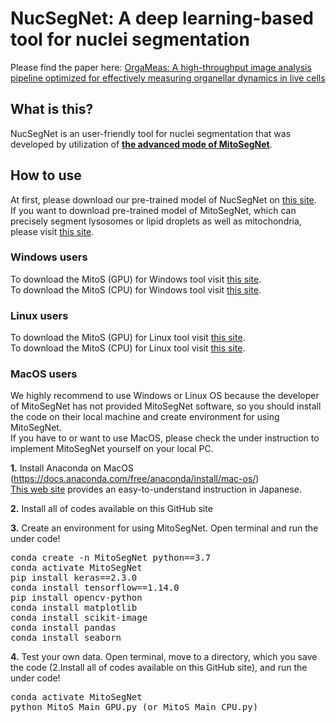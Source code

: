 # NucSegNet: A deep learning-based tool for nuclei segmentation
Please find the paper here: [OrgaMeas: A high-throughput image analysis pipeline optimized for effectively measuring organellar dynamics in live cells](URL)

## What is this?
NucSegNet is an user-friendly tool for nuclei segmentation that was developed by utilization of [**the advanced mode of MitoSegNet**](https://github.com/MitoSegNet/MitoS-segmentation-tool).<br>

## How to use
At first, please download our pre-trained model of NucSegNet on [this site](URL).<br>
If you want to download pre-trained model of MitoSegNet, which can precisely segment lysosomes or lipid droplets as well as mitochondria, please visit [this site](https://zenodo.org/record/3539340#.Xd-oN9V7lPY).<br>

### Windows users
To download the MitoS (GPU) for Windows tool visit [this site](https://zenodo.org/record/3549840#.Xd-ol9V7lPY).<br>
To download the MitoS (CPU) for Windows tool visit [this site](https://zenodo.org/record/3553597#.Xd-opNV7lPY).<br>

### Linux users
To download the MitoS (GPU) for Linux tool visit [this site](https://zenodo.org/record/3556431#.XeAHNtV7lPY).<br>
To download the MitoS (CPU) for Linux tool visit [this site](https://zenodo.org/record/3556714#.XeAHUdV7lPY).<br>

### MacOS users
We highly recommend to use Windows or Linux OS because the developer of MitoSegNet has not provided MitoSegNet software, so you should install the code on their local machine and create environment for using MitoSegNet.<br>
If you have to or want to use MacOS, please check the under instruction to implement MitoSegNet yourself on your local PC.<br>

**1.** Install Anaconda on MacOS (https://docs.anaconda.com/free/anaconda/install/mac-os/)<br>
[This web site](https://gpt4jp.com/740/) provides an easy-to-understand instruction in Japanese.

**2.** Install all of codes available on this GitHub site<br>

**3.** Create an environment for using MitoSegNet. Open terminal and run the under code!<br>
<pre>
conda create -n MitoSegNet python==3.7
conda activate MitoSegNet
pip install keras==2.3.0
conda install tensorflow==1.14.0
pip install opencv-python
conda install matplotlib
conda install scikit-image
conda install pandas
conda install seaborn
</pre>

**4.** Test your own data. Open terminal, move to a directory, which you save the code (2.Install all of codes available on this GitHub site), and run the under code!<br>
<pre>
conda activate MitoSegNet
python MitoS_Main_GPU.py (or MitoS_Main_CPU.py)
</pre>





